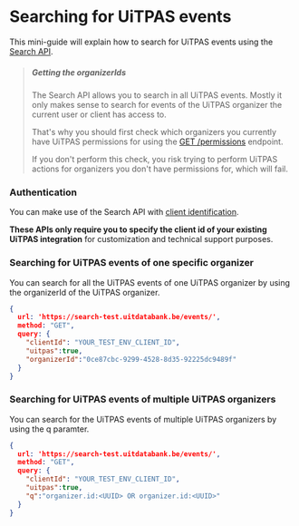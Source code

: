 # Searching for UiTPAS events

This mini-guide will explain how to search for UiTPAS events using the [Search API](https://documentatie.uitdatabank.be/content/search_api_3/latest/searching.html).
 
> ##### Getting the organizerIds 
>
> The Search API allows you to search in all UiTPAS events.
>Mostly it only makes sense to search for events of the UiTPAS organizer the current user or client has access to.
>
>That's why you should first check which organizers you currently have UiTPAS permissions for using the [GET /permissions](https://documentatie.uitdatabank.be/content/search_api_3/latest/searching.html) endpoint.
>
> If you don't perform this check, you risk trying to perform UiTPAS actions for organizers you don't have permissions for, which will fail.

### Authentication

You can make use of the Search API with [client identification](https://docs.publiq.be/docs/authentication/ZG9jOjExODE5NDY5-client-identification).

**These APIs only require you to specify the client id of your existing UiTPAS integration** for customization and technical support purposes.

### Searching for UiTPAS events of one specific organizer

You can search for all the UiTPAS events of one UiTPAS organizer by using the organizerId of the UiTPAS organizer.

```json http
{
  url: 'https://search-test.uitdatabank.be/events/',
  method: "GET",
  query: {
    "clientId": "YOUR_TEST_ENV_CLIENT_ID",
    "uitpas":true,
    "organizerId":"0ce87cbc-9299-4528-8d35-92225dc9489f"
  }
}
```

### Searching for UiTPAS events of multiple UiTPAS organizers

You can search for the UiTPAS events of multiple UiTPAS organizers by using the q paramter.

```json http
{
  url: 'https://search-test.uitdatabank.be/events/',
  method: "GET",
  query: {
    "clientId": "YOUR_TEST_ENV_CLIENT_ID",
    "uitpas":true,
    "q":"organizer.id:<UUID> OR organizer.id:<UUID>"
  }
}
```